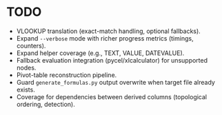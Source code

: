 # TODO
- VLOOKUP translation (exact-match handling, optional fallbacks).
- Expand `--verbose` mode with richer progress metrics (timings, counters).
- Expand helper coverage (e.g., TEXT, VALUE, DATEVALUE).
- Fallback evaluation integration (pycel/xlcalculator) for unsupported nodes.
- Pivot-table reconstruction pipeline.
- Guard `generate_formulas.py` output overwrite when target file already exists.
- Coverage for dependencies between derived columns (topological ordering, detection).
